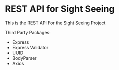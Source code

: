 # REST API for Sight Seeing 
 This is the REST API For the Sight Seeing Project

 Third Party Packages: 
 - Express
 - Express Validator
 - UUID 
 - BodyParser
 - Axios
